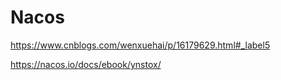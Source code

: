 # Nacos

https://www.cnblogs.com/wenxuehai/p/16179629.html#_label5

https://nacos.io/docs/ebook/ynstox/